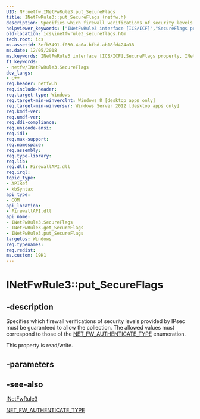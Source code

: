 ```yaml
---
UID: NF:netfw.INetFwRule3.put_SecureFlags
title: INetFwRule3::put_SecureFlags (netfw.h)
description: Specifies which firewall verifications of security levels provided by IPsec must be guaranteed to allow the collection. The allowed values must correspond to those of the NET_FW_AUTHENTICATE_TYPE enumeration.helpviewer_keywords: ["INetFwRule3 interface [ICS/ICF]","SecureFlags property","INetFwRule3.SecureFlags","INetFwRule3.put_SecureFlags","INetFwRule3::SecureFlags","INetFwRule3::get_SecureFlags","INetFwRule3::put_SecureFlags","SecureFlags property [ICS/ICF]","SecureFlags property [ICS/ICF]","INetFwRule3 interface","ics.inetfwrule3_secureflags","netfw/INetFwRule3::SecureFlags","netfw/INetFwRule3::get_SecureFlags","netfw/INetFwRule3::put_SecureFlags","put_SecureFlags"]
old-location: ics\inetfwrule3_secureflags.htm
tech.root: ics
ms.assetid: 3efb3491-f030-4a0a-bfbd-ab18fd424a38
ms.date: 12/05/2018
ms.keywords: INetFwRule3 interface [ICS/ICF],SecureFlags property, INetFwRule3.SecureFlags, INetFwRule3.put_SecureFlags, INetFwRule3::SecureFlags, INetFwRule3::get_SecureFlags, INetFwRule3::put_SecureFlags, SecureFlags property [ICS/ICF], SecureFlags property [ICS/ICF],INetFwRule3 interface, ics.inetfwrule3_secureflags, netfw/INetFwRule3::SecureFlags, netfw/INetFwRule3::get_SecureFlags, netfw/INetFwRule3::put_SecureFlags, put_SecureFlags
f1_keywords:
- netfw/INetFwRule3.SecureFlags
dev_langs:
- c++
req.header: netfw.h
req.include-header: 
req.target-type: Windows
req.target-min-winverclnt: Windows 8 [desktop apps only]
req.target-min-winversvr: Windows Server 2012 [desktop apps only]
req.kmdf-ver: 
req.umdf-ver: 
req.ddi-compliance: 
req.unicode-ansi: 
req.idl: 
req.max-support: 
req.namespace: 
req.assembly: 
req.type-library: 
req.lib: 
req.dll: FirewallAPI.dll
req.irql: 
topic_type:
- APIRef
- kbSyntax
api_type:
- COM
api_location:
- FirewallAPI.dll
api_name:
- INetFwRule3.SecureFlags
- INetFwRule3.get_SecureFlags
- INetFwRule3.put_SecureFlags
targetos: Windows
req.typenames: 
req.redist: 
ms.custom: 19H1
---
```


# INetFwRule3::put_SecureFlags


## -description


Specifies which firewall verifications of security levels provided by IPsec must be guaranteed to allow the collection. The allowed values must correspond to those of the <a href="/windows/win32/api/icftypes/ne-icftypes-net_fw_authenticate_type">NET_FW_AUTHENTICATE_TYPE</a> enumeration.

This property is read/write.


## -parameters


## -see-also




<a href="https://docs.microsoft.com/previous-versions/windows/desktop/api/netfw/nn-netfw-inetfwrule3">INetFwRule3</a>



<a href="/windows/win32/api/icftypes/ne-icftypes-net_fw_authenticate_type">NET_FW_AUTHENTICATE_TYPE</a>
 

 

